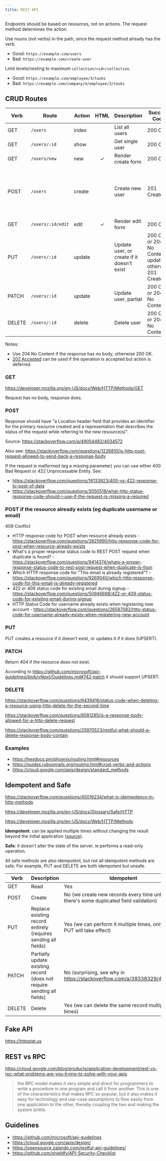 ```yaml
---
title: REST API
---
```


Endpoints should be based on resources, not on actions. The request method determines the action.

Use nouns (not verbs) in the path, since the request method already has the verb.

- Good: `https://example.com/users`
- Bad: `https://example.com/create-user`

Limit levels/nesting to maximum `collection/<id>/collection`.

- Good: `https://example.com/employee/3/tasks`
- Bad: `https://example.com/company/4/employee/3/tasks`

## CRUD Routes

| Verb   | Route             | Action | HTML | Description                                | Success Code                                               | Failure Code                                                                        | Request Body | Response Body                                 |
| ------ | ----------------- | ------ | :--: | ------------------------------------------ | ---------------------------------------------------------- | ----------------------------------------------------------------------------------- | :----------: | --------------------------------------------- |
| GET    | `/users`          | index  |      | List all users                             | 200 OK                                                     | 404 Not Found                                                                       |      ✖       | Resource list                                 |
| GET    | `/users/:id`      | show   |      | Get single user                            | 200 OK                                                     | 404 Not Found                                                                       |      ✖       | Resource                                      |
| GET    | `/users/new`      | new    |  ✓   | Render create form                         | 200 OK                                                     | 404 Not Found                                                                       |      ✖       | HTML                                          |
| POST   | `/users`          | create |      | Create new user                            | 201 Created                                                | 400 Bad Request or 422 Unprocessable Entity if malformed, 409 Conflict if duplicate |   Resource   | Location header + status - [see below](#post) |
| GET    | `/users/:id/edit` | edit   |  ✓   | Render edit form                           | 200 OK                                                     | 404 Not Found                                                                       |      ✖       | HTML                                          |
| PUT    | `/users/:id`      | update |      | Update user, or create if it doesn't exist | 200 OK or 204 No Content if updated, otherwise 201 Created |                                                                                     |   Resource   | Optional                                      |
| PATCH  | `/users/:id`      | update |      | Update user, partial                       | 200 OK or 204 No Content                                   | 404 Not Found                                                                       |   Resource   | Optional                                      |
| DELETE | `/users/:id`      | delete |      | Delete user                                | 200 OK or 204 No Content                                   |                                                                                     |      ✖       | Entity describing status or nothing           |

Notes:

- Use 204 No Content if the response has no body, otherwise 200 OK.
- [202 Accepted](https://developer.mozilla.org/en-US/docs/Web/HTTP/Status/202) can be used if the operation is accepted but action is deferred.

### GET

https://developer.mozilla.org/en-US/docs/Web/HTTP/Methods/GET

Request has no body, response does.

### POST

Response should have "a Location header field that provides an identifier for the primary resource created and a representation that describes the status of the request while referring to the new resource(s)".

Source: https://stackoverflow.com/a/49054482/4034572

Also see: https://stackoverflow.com/questions/1226810/is-http-post-request-allowed-to-send-back-a-response-body

If the request is malformed (eg a missing parameter) you can use either 400 Bad Request or 422 Unprocessable Entity. See:

- https://stackoverflow.com/questions/16133923/400-vs-422-response-to-post-of-data
- https://stackoverflow.com/questions/3050518/what-http-status-response-code-should-i-use-if-the-request-is-missing-a-required

### POST if the resource already exists (eg duplicate username or email)

409 Conflict

- HTTP response code for POST when resource already exists - https://stackoverflow.com/questions/3825990/http-response-code-for-post-when-resource-already-exists
- What's a proper response status code to REST POST request when duplicate is found? - https://stackoverflow.com/questions/9414374/whats-a-proper-response-status-code-to-rest-post-request-when-duplicate-is-foun
- Which HTTP response code for "This email is already registered"? - https://stackoverflow.com/questions/9269040/which-http-response-code-for-this-email-is-already-registered
- 422 or 409 status code for existing email during signup - https://stackoverflow.com/questions/50946698/422-or-409-status-code-for-existing-email-during-signup
- HTTP Status Code for username already exists when registering new account - https://stackoverflow.com/questions/26587082/http-status-code-for-username-already-exists-when-registering-new-account

### PUT

PUT creates a resource if it doesn't exist, or updates it if it does (UPSERT).

### PATCH

Return 404 if the resource does not exist.

According to https://github.com/microsoft/api-guidelines/blob/vNext/Guidelines.md#742-patch it should support UPSERT.

### DELETE

https://stackoverflow.com/questions/6439416/status-code-when-deleting-a-resource-using-http-delete-for-the-second-time

https://stackoverflow.com/questions/6581285/is-a-response-body-allowed-for-a-http-delete-request

https://stackoverflow.com/questions/25970523/restful-what-should-a-delete-response-body-contain

### Examples

- https://hexdocs.pm/phoenix/routing.html#resources
- https://guides.rubyonrails.org/routing.html#crud-verbs-and-actions
- https://cloud.google.com/apis/design/standard_methods

## Idempotent and Safe

https://stackoverflow.com/questions/45016234/what-is-idempotency-in-http-methods

https://developer.mozilla.org/en-US/docs/Glossary/Safe/HTTP

https://developer.mozilla.org/en-US/docs/Web/HTTP/Methods

**Idempotent**: can be applied multiple times without changing the result beyond the initial application ([source](https://en.wikipedia.org/wiki/Idempotence)).

**Safe**: it doesn't alter the state of the server, ie performs a read-only operation.

All safe methods are also idempotent, but not all idempotent methods are safe. For example, PUT and DELETE are both idempotent but unsafe.

| Verb   | Description                                                            | Idempotent                                                                            | Safe |
| ------ | ---------------------------------------------------------------------- | ------------------------------------------------------------------------------------- | ---- |
| GET    | Read                                                                   | Yes                                                                                   | Yes  |
| POST   | Create                                                                 | No (we create new records every time unless there's some duplicated field validation) | No   |
| PUT    | Replace existing record entirely (requires sending all fields)         | Yes (we can perform it multiple times, only the first PUT will take effect)           | No   |
| PATCH  | Partially update existing record (does not require sending all fields) | No (surprising, see why in https://stackoverflow.com/a/39338329/4034572)              | No   |
| DELETE | Delete                                                                 | Yes (we can delete the same record multiple times)                                    | No   |

## Fake API

https://httpstat.us

## REST vs RPC

https://cloud.google.com/blog/products/application-development/rest-vs-rpc-what-problems-are-you-trying-to-solve-with-your-apis

> the RPC model makes it very simple and direct for programmers to write a procedure in one program and call it from another. This is one of the characteristics that makes RPC so popular, but it also makes it easy for technology and use-case assumptions to flow easily from one application to the other, thereby coupling the two and making the system brittle.

## Guidelines

- https://github.com/microsoft/api-guidelines
- https://cloud.google.com/apis/design/
- https://opensource.zalando.com/restful-api-guidelines/
- https://github.com/shieldfy/API-Security-Checklist
